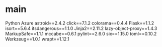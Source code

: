 # main
Python Azure
astroid==2.4.2
click==7.1.2
colorama==0.4.4
Flask==1.1.2
isort==5.6.4
itsdangerous==1.1.0
Jinja2==2.11.2
lazy-object-proxy==1.4.3
MarkupSafe==1.1.1
mccabe==0.6.1
pylint==2.6.0
six==1.15.0
toml==0.10.2
Werkzeug==1.0.1
wrapt==1.12.1
